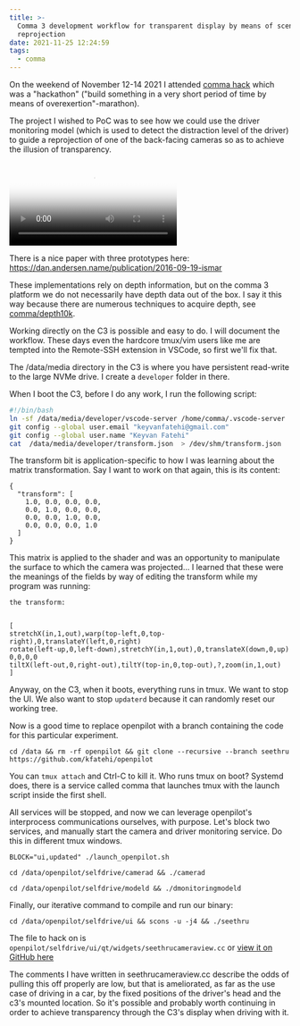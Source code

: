 ```yaml
---
title: >-
  Comma 3 development workflow for transparent display by means of scene
  reprojection
date: 2021-11-25 12:24:59
tags:
  - comma
---
```


On the weekend of November 12-14 2021 I attended <a href="https://blog.comma.ai/comma_hack/">comma hack</a> which was a "hackathon" ("build something in a very short period of time by means of overexertion"-marathon).

The project I wished to PoC was to see how we could use the driver monitoring model (which is used to detect the distraction level of the driver) to guide a reprojection of one of the back-facing cameras so as to achieve the illusion of transparency.

<video controls poster="{% asset_path seethru-poster.png %}">
  <source src="{% asset_path seethru-112521.mp4 %}" type="video/mp4">
  Sorry, your browser doesn't support embedded videos.
</video>

There is a nice paper with three prototypes here: https://dan.andersen.name/publication/2016-09-19-ismar

These implementations rely on depth information, but on the comma 3 platform we do not necessarily have depth data out of the box. I say it this way because there are numerous techniques to acquire depth, see <a href="https://github.com/commaai/depth10k">comma/depth10k</a>.

Working directly on the C3 is possible and easy to do. I will document the workflow. These days even the hardcore tmux/vim users like me are tempted into the Remote-SSH extension in VSCode, so first we'll fix that.

The /data/media directory in the C3 is where you have persistent read-write to the large NVMe drive. I create a `developer` folder in there.

When I boot the C3, before I do any work, I run the following script:

```bash
#!/bin/bash
ln -sf /data/media/developer/vscode-server /home/comma/.vscode-server
git config --global user.email "keyvanfatehi@gmail.com"
git config --global user.name "Keyvan Fatehi"
cat  /data/media/developer/transform.json  > /dev/shm/transform.json
```

The transform bit is application-specific to how I was learning about the matrix transformation. Say I want to work on that again, this is its content:

```
{
  "transform": [
    1.0, 0.0, 0.0, 0.0,
    0.0, 1.0, 0.0, 0.0,
    0.0, 0.0, 1.0, 0.0,
    0.0, 0.0, 0.0, 1.0
  ]
}
```

This matrix is applied to the shader and was an opportunity to manipulate the surface to which the camera was projected... I learned that these were the meanings of the fields by way of editing the transform while my program was running:

```
the transform:


[
stretchX(in,1,out),warp(top-left,0,top-right),0,translateY(left,0,right)
rotate(left-up,0,left-down),stretchY(in,1,out),0,translateX(down,0,up)
0,0,0,0
tiltX(left-out,0,right-out),tiltY(top-in,0,top-out),?,zoom(in,1,out)
]
```

Anyway, on the C3, when it boots, everything runs in tmux. We want to stop the UI. We also want to stop `updaterd` because it can randomly reset our working tree.

Now is a good time to replace openpilot with a branch containing the code for this particular experiment.

```
cd /data && rm -rf openpilot && git clone --recursive --branch seethru https://github.com/kfatehi/openpilot
```

You can `tmux attach` and Ctrl-C to kill it. Who runs tmux on boot? Systemd does, there is a service called comma that launches tmux with the launch script inside the first shell.

All services will be stopped, and now we can leverage openpilot's interprocess communications ourselves, with purpose. Let's block two services, and manually start the camera and driver monitoring service. Do this in different tmux windows.

`BLOCK="ui,updated" ./launch_openpilot.sh`

`cd /data/openpilot/selfdrive/camerad && ./camerad`

`cd /data/openpilot/selfdrive/modeld && ./dmonitoringmodeld`

Finally, our iterative command to compile and run our binary:

`cd /data/openpilot/selfdrive/ui && scons -u -j4 && ./seethru`

The file to hack on is `openpilot/selfdrive/ui/qt/widgets/seethrucameraview.cc` or <a href="https://github.com/kfatehi/openpilot/blob/seethru/selfdrive/ui/qt/widgets/seethrucameraview.cc">view it on GitHub here</a>

The comments I have written in seethrucameraview.cc describe the odds of pulling this off properly are low, but that is ameliorated, as far as the use case of driving in a car, by the fixed positions of the driver's head and the c3's mounted location. So it's possible and probably worth continuing in order to achieve transparency through the C3's display when driving with it.